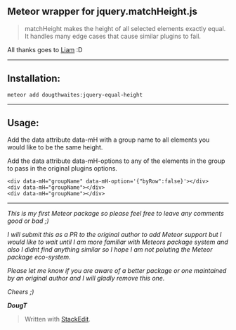 


Meteor wrapper for jquery.matchHeight.js
-------------------------------------------------

> matchHeight makes the height of all selected elements exactly equal.
It handles many edge cases that cause similar plugins to fail.

All thanks goes to [Liam](https://github.com/liabru) :D


----------


**Installation:**
-----------------
    meteor add dougthwaites:jquery-equal-height

----------

**Usage:**
----------

Add the data attribute data-mH with a group name to all elements you would like to be the same height.

Add the data attribute data-mH-options to any of the elements in the group to pass in the original plugins options.

    <div data-mH="groupName" data-mH-option='{"byRow":false}'></div>
    <div data-mH="groupName"></div>
    <div data-mH="groupName"></div>


----------

*This is my first Meteor package so please feel free to leave any comments good or bad ;)*

*I will submit this as a PR to the original author to add Meteor support but I would like to wait until I am more familiar with Meteors package system and also I didnt find anything similar so I hope I am not poluting the Meteor package eco-system.*

*Please let me know if you are aware of a better package or one maintained by an original author and I will gladly remove this one.*

*Cheers ;)*

***DougT***

> Written with [StackEdit](https://stackedit.io/).
